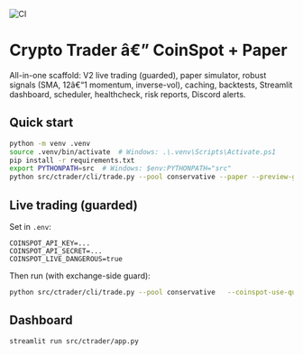 ﻿
![CI](https://github.com/Welsh211223/ctrader_repo_plus6/actions/workflows/ci.yml/badge.svg)
# Crypto Trader â€” CoinSpot + Paper
All-in-one scaffold: V2 live trading (guarded), paper simulator, robust signals (SMA, 12â€“1 momentum, inverse-vol), caching, backtests, Streamlit dashboard, scheduler, healthcheck, risk reports, Discord alerts.

## Quick start
```bash
python -m venv .venv
source .venv/bin/activate  # Windows: .\.venv\Scripts\Activate.ps1
pip install -r requirements.txt
export PYTHONPATH=src  # Windows: $env:PYTHONPATH="src"
python src/ctrader/cli/trade.py --pool conservative --paper --preview-guards
```

## Live trading (guarded)
Set in `.env`:
```
COINSPOT_API_KEY=...
COINSPOT_API_SECRET=...
COINSPOT_LIVE_DANGEROUS=true
```
Then run (with exchange-side guard):
```bash
python src/ctrader/cli/trade.py --pool conservative   --coinspot-use-quote --coinspot-threshold 0.5 --coinspot-direction BOTH --notify
```

## Dashboard
```
streamlit run src/ctrader/app.py
```

